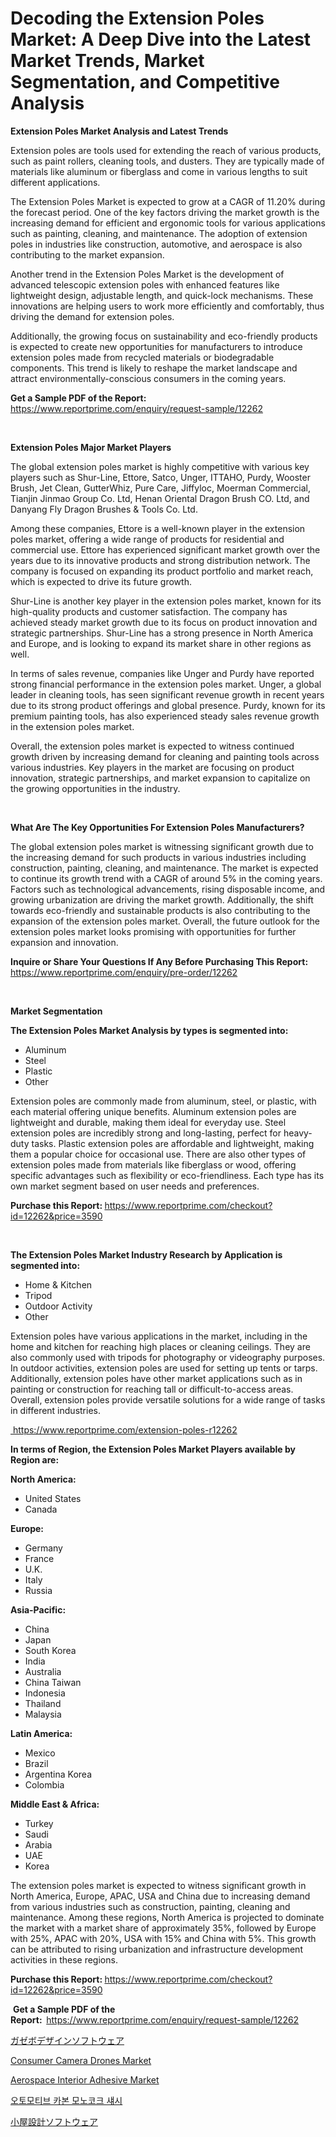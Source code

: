 <p><h1>Decoding the Extension Poles Market: A Deep Dive into the Latest Market Trends, Market Segmentation, and Competitive Analysis</h1></p><p><strong>Extension Poles Market Analysis and Latest Trends</strong></p>
<p><p>Extension poles are tools used for extending the reach of various products, such as paint rollers, cleaning tools, and dusters. They are typically made of materials like aluminum or fiberglass and come in various lengths to suit different applications.</p><p>The Extension Poles Market is expected to grow at a CAGR of 11.20% during the forecast period. One of the key factors driving the market growth is the increasing demand for efficient and ergonomic tools for various applications such as painting, cleaning, and maintenance. The adoption of extension poles in industries like construction, automotive, and aerospace is also contributing to the market expansion.</p><p>Another trend in the Extension Poles Market is the development of advanced telescopic extension poles with enhanced features like lightweight design, adjustable length, and quick-lock mechanisms. These innovations are helping users to work more efficiently and comfortably, thus driving the demand for extension poles.</p><p>Additionally, the growing focus on sustainability and eco-friendly products is expected to create new opportunities for manufacturers to introduce extension poles made from recycled materials or biodegradable components. This trend is likely to reshape the market landscape and attract environmentally-conscious consumers in the coming years.</p></p>
<p><strong>Get a Sample PDF of the Report:&nbsp;</strong> <a href="https://www.reportprime.com/enquiry/request-sample/12262">https://www.reportprime.com/enquiry/request-sample/12262</a></p>
<p>&nbsp;</p>
<p><strong>Extension Poles Major Market Players</strong></p>
<p><p>The global extension poles market is highly competitive with various key players such as Shur-Line, Ettore, Satco, Unger, ITTAHO, Purdy, Wooster Brush, Jet Clean, GutterWhiz, Pure Care, Jiffyloc, Moerman Commercial, Tianjin Jinmao Group Co. Ltd, Henan Oriental Dragon Brush CO. Ltd, and Danyang Fly Dragon Brushes & Tools Co. Ltd.</p><p>Among these companies, Ettore is a well-known player in the extension poles market, offering a wide range of products for residential and commercial use. Ettore has experienced significant market growth over the years due to its innovative products and strong distribution network. The company is focused on expanding its product portfolio and market reach, which is expected to drive its future growth.</p><p>Shur-Line is another key player in the extension poles market, known for its high-quality products and customer satisfaction. The company has achieved steady market growth due to its focus on product innovation and strategic partnerships. Shur-Line has a strong presence in North America and Europe, and is looking to expand its market share in other regions as well.</p><p>In terms of sales revenue, companies like Unger and Purdy have reported strong financial performance in the extension poles market. Unger, a global leader in cleaning tools, has seen significant revenue growth in recent years due to its strong product offerings and global presence. Purdy, known for its premium painting tools, has also experienced steady sales revenue growth in the extension poles market.</p><p>Overall, the extension poles market is expected to witness continued growth driven by increasing demand for cleaning and painting tools across various industries. Key players in the market are focusing on product innovation, strategic partnerships, and market expansion to capitalize on the growing opportunities in the industry.</p></p>
<p>&nbsp;</p>
<p><strong>What Are The Key Opportunities For Extension Poles Manufacturers?</strong></p>
<p><p>The global extension poles market is witnessing significant growth due to the increasing demand for such products in various industries including construction, painting, cleaning, and maintenance. The market is expected to continue its growth trend with a CAGR of around 5% in the coming years. Factors such as technological advancements, rising disposable income, and growing urbanization are driving the market growth. Additionally, the shift towards eco-friendly and sustainable products is also contributing to the expansion of the extension poles market. Overall, the future outlook for the extension poles market looks promising with opportunities for further expansion and innovation.</p></p>
<p><strong>Inquire or Share Your Questions If Any Before Purchasing This Report:</strong> <a href="https://www.reportprime.com/enquiry/pre-order/12262">https://www.reportprime.com/enquiry/pre-order/12262</a></p>
<p>&nbsp;</p>
<p><strong>Market Segmentation</strong></p>
<p><strong>The Extension Poles Market Analysis by types is segmented into:</strong></p>
<p><ul><li>Aluminum</li><li>Steel</li><li>Plastic</li><li>Other</li></ul></p>
<p><p>Extension poles are commonly made from aluminum, steel, or plastic, with each material offering unique benefits. Aluminum extension poles are lightweight and durable, making them ideal for everyday use. Steel extension poles are incredibly strong and long-lasting, perfect for heavy-duty tasks. Plastic extension poles are affordable and lightweight, making them a popular choice for occasional use. There are also other types of extension poles made from materials like fiberglass or wood, offering specific advantages such as flexibility or eco-friendliness. Each type has its own market segment based on user needs and preferences.</p></p>
<p><strong>Purchase this Report:&nbsp;</strong><a href="https://www.reportprime.com/checkout?id=12262&price=3590">https://www.reportprime.com/checkout?id=12262&price=3590</a></p>
<p>&nbsp;</p>
<p><strong>The Extension Poles Market Industry Research by Application is segmented into:</strong></p>
<p><ul><li>Home & Kitchen</li><li>Tripod</li><li>Outdoor Activity</li><li>Other</li></ul></p>
<p><p>Extension poles have various applications in the market, including in the home and kitchen for reaching high places or cleaning ceilings. They are also commonly used with tripods for photography or videography purposes. In outdoor activities, extension poles are used for setting up tents or tarps. Additionally, extension poles have other market applications such as in painting or construction for reaching tall or difficult-to-access areas. Overall, extension poles provide versatile solutions for a wide range of tasks in different industries.</p></p>
<p><a href="https://www.reportprime.com/extension-poles-r12262">&nbsp;https://www.reportprime.com/extension-poles-r12262</a></p>
<p><strong>In terms of Region, the Extension Poles Market Players available by Region are:</strong></p>
<p>
    <p> <strong> North America: </strong>
        <ul>
            <li>United States</li>
            <li>Canada</li>
        </ul>
        </p> 
    <p> <strong> Europe: </strong>
        <ul>
            <li>Germany</li>
            <li>France</li>
            <li>U.K.</li>
            <li>Italy</li>
            <li>Russia</li>
        </ul>
        </p> 
    <p> <strong> Asia-Pacific: </strong>
        <ul>
            <li>China</li>
            <li>Japan</li>
            <li>South Korea</li>
            <li>India</li>
            <li>Australia</li>
            <li>China Taiwan</li>
            <li>Indonesia</li>
            <li>Thailand</li>
            <li>Malaysia</li>
        </ul>
        </p> 
    <p> <strong> Latin America: </strong>
        <ul>
            <li>Mexico</li>
            <li>Brazil</li>
            <li>Argentina Korea</li>
            <li>Colombia</li>
        </ul>
        </p> 
    <p> <strong> Middle East & Africa: </strong>
        <ul>
            <li>Turkey</li>
            <li>Saudi</li>
            <li>Arabia</li>
            <li>UAE</li>
            <li>Korea</li>
        </ul>
    </p>
    </p>
<p><p>The extension poles market is expected to witness significant growth in North America, Europe, APAC, USA and China due to increasing demand from various industries such as construction, painting, cleaning and maintenance. Among these regions, North America is projected to dominate the market with a market share of approximately 35%, followed by Europe with 25%, APAC with 20%, USA with 15% and China with 5%. This growth can be attributed to rising urbanization and infrastructure development activities in these regions.</p></p>
<p><strong>Purchase this Report: </strong><a href="https://www.reportprime.com/checkout?id=12262&price=3590">https://www.reportprime.com/checkout?id=12262&price=3590</a></p>
<p>&nbsp;<strong>Get a Sample PDF of the Report:&nbsp;&nbsp;</strong><a href="https://www.reportprime.com/enquiry/request-sample/12262">https://www.reportprime.com/enquiry/request-sample/12262</a></p>
<p><strong></strong></p>
<p><p><a href="https://medium.com/@sammyr34852/%E3%82%B0%E3%83%AD%E3%83%BC%E3%83%90%E3%83%AB%E3%82%AC%E3%82%BC%E3%83%9C%E3%83%87%E3%82%B6%E3%82%A4%E3%83%B3%E3%82%BD%E3%83%95%E3%83%88%E3%82%A6%E3%82%A7%E3%82%A2%E5%B8%82%E5%A0%B4%E3%81%AE%E7%8A%B6%E6%B3%81-2024%E5%B9%B4-2031%E5%B9%B4-%E3%81%A8%E5%9C%B0%E5%9F%9F-%E8%A3%BD%E5%93%81-%E3%82%A8%E3%83%B3%E3%83%89%E3%83%A6%E3%83%BC%E3%82%B9%E3%81%AB%E3%82%88%E3%82%8B%E4%BA%88%E6%B8%AC-08b95e278dc5">ガゼボデザインソフトウェア</a></p><p><a href="https://github.com/khadijahesham19/Market-Research-Report-List-1/blob/main/consumer-camera-drones-market.md">Consumer Camera Drones Market</a></p><p><a href="https://medium.com/@samirmayert184/aerospace-interior-adhesive-market-analysis-report-global-insights-by-region-type-fc3c78593d7e">Aerospace Interior Adhesive Market</a></p><p><a href="https://medium.com/@honeypie6456/%EC%9E%90%EB%8F%99%EC%B0%A8-%EC%B9%B4%EB%B3%B8-%EB%AA%A8%EB%85%B8%EC%BD%94%ED%81%AC-%EC%83%A4%EC%8B%9C-%EC%8B%9C%EC%9E%A5-%EA%B7%9C%EB%AA%A8-oem-%ED%9B%84%ED%8C%90%EB%A7%A4-%EB%B0%8F-%EC%A0%9C%ED%92%88-%EC%8A%B9%EC%9A%A9%EC%B0%A8-%EC%83%81%EC%9A%A9%EC%B0%A8-%EC%97%90-%EB%8C%80%ED%95%9C-%EA%B8%80%EB%A1%9C%EB%B2%8C-%EC%82%B0%EC%97%85-%EB%B6%84%EC%84%9D-%EA%B3%B5%EC%9C%A0-%EC%84%B1%EC%9E%A5-%EB%8F%99%ED%96%A5-%EB%B0%8F-2024%EB%85%84%EB%B6%80%ED%84%B0-2031%EB%85%84%EA%B9%8C%EC%A7%80%EC%9D%98-%EC%98%88%EC%B8%A1-c2e5960c56cf">오토모티브 카본 모노코크 섀시</a></p><p><a href="https://medium.com/@sammyr34852/%E3%82%B0%E3%83%AD%E3%83%BC%E3%83%90%E3%83%AB%E3%82%B7%E3%82%A7%E3%83%83%E3%83%89%E3%83%87%E3%82%B6%E3%82%A4%E3%83%B3%E3%82%BD%E3%83%95%E3%83%88%E3%82%A6%E3%82%A7%E3%82%A2%E5%B8%82%E5%A0%B4%E3%81%AE%E3%82%B7%E3%82%A7%E3%82%A2%E3%81%A8%E6%88%90%E9%95%B7%E6%A9%9F%E4%BC%9A-%E3%81%8A%E3%82%88%E3%81%B32024%E5%B9%B4%E3%81%8B%E3%82%892031%E5%B9%B4%E3%81%BE%E3%81%A7%E3%81%AE%E6%9C%9F%E9%96%93%E3%81%AB%E3%81%8A%E3%81%91%E3%82%8Bcagr%E3%81%8C9-7-%E3%81%A7%E5%A2%97%E5%8A%A0%E3%81%99%E3%82%8B%E5%B8%82%E5%A0%B4%E8%A6%8F%E6%A8%A1-77f753832d35">小屋設計ソフトウェア</a></p></p>